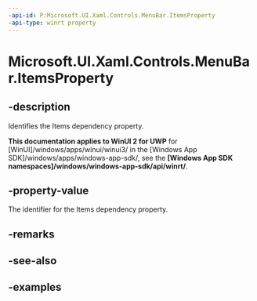 ```yaml
---
-api-id: P:Microsoft.UI.Xaml.Controls.MenuBar.ItemsProperty
-api-type: winrt property
---
```

<!-- Property syntax.
public DependencyProperty ItemsProperty { get; }
-->

# Microsoft.UI.Xaml.Controls.MenuBar.ItemsProperty


## -description

Identifies the Items dependency property.


**This documentation applies to WinUI 2 for UWP** for [WinUI]/windows/apps/winui/winui3/ in the [Windows App SDK]/windows/apps/windows-app-sdk/, see the **[Windows App SDK namespaces]/windows/windows-app-sdk/api/winrt/**.

## -property-value

The identifier for the Items dependency property.


## -remarks


## -see-also


## -examples


